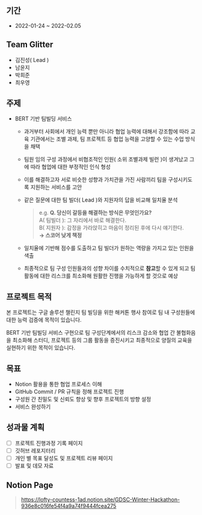 ## 기간
- 2022-01-24 ~ 2022-02.05
## Team Glitter
* 김진성( Lead )
* 남윤지
* 박희준
* 최우영
## 주제
- BERT 기반 팀빌딩 서비스
    - 과거부터 사회에서 개인 능력 뿐만 아니라 협업 능력에 대해서 강조함에 따라 교육 기관에서는 조별 과제, 팀 프로젝트 등 협업 능력을 고양할 수 있는 수업 방식을 채택
    - 팀원 임의 구성 과정에서 비협조적인 인원( 소위 조별과제 빌런 )이 생겨났고 그에 따라 협업에 대한 부정적인 인식 형성
    - 이를 해결하고자 서로 비슷한 성향과 가치관을 가진 사람끼리 팀을 구성시키도록 지원하는 서비스를 고안
    - 같은 질문에 대한 팀 빌더( Lead )와 지원자의 답을 비교해 일치율 분석
        
        >e.g.
        >**Q. 당신이 갈등을 해결하는 방식은 무엇인가요?**  
        >A( 팀빌더 ): 그 자리에서 바로 해결한다.  
        >B( 지원자 ): 감정을 가라앉히고 마음이 정리된 후에 다시 얘기한다.  
        >**→ 스코어 낮게 책정**  
        
    - 일치율에 기반해 점수를 도출하고 팀 빌더가 원하는 역량을 가지고 있는 인원을 색출
    - 최종적으로 팀 구성 인원들과의 성향 차이를 수치적으로 **참고**할 수 있게 되고 팀 활동에 대한 리스크를 최소화해 원활한 진행을 가능하게 할 것으로 예상
## 프로젝트 목적
본 프로젝트는 구글 솔루션 챌린지 팀 빌딩을 위한 해커톤 행사 참여로 팀 내 구성원들에 대한 능력 검증에 목적이 있습니다.

 BERT 기반 팀빌딩 서비스 구현으로  팀 구성단계에서의 리스크 감소와 협업 간 불협화음을 최소화해 스터디, 프로젝트 등의 그룹 활동을 증진시키고 최종적으로 양질의 교육을 실현하기 위한 목적이 있습니다.
## 목표
- Notion 활용을 통한 협업 프로세스 이해
- GitHub Commit / PR 규칙을 정해 프로젝트 진행
- 구성원 간 친밀도 및 신뢰도 향상 및 향후 프로젝트의 방향 설정
- 서비스 완성하기

## 성과물 계획
- [ ]  프로젝트 진행과정 기록 페이지
- [ ]  깃허브 레포지터리
- [ ]  개인 별 목표 달성도 및 프로젝트 리뷰 페이지
- [ ]  발표 및 데모 자료

## Notion Page
> https://lofty-countess-1ad.notion.site/GDSC-Winter-Hackathon-936e8c016fe54f4a9a74f9444fcea275
